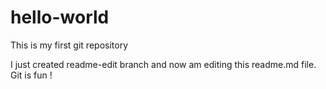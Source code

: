 # hello-world
This is my first git repository


I just created readme-edit branch and now am editing this readme.md file.
Git is fun !
